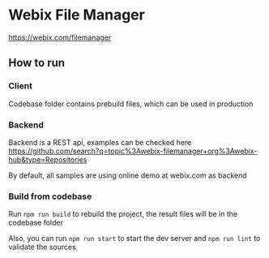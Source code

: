 # Webix File Manager

https://webix.com/filemanager

## How to run

### Client

Codebase folder contains prebuild files, which can be used in production

### Backend

Backend is a REST api, examples can be checked here
https://github.com/search?q=topic%3Awebix-filemanager+org%3Awebix-hub&type=Repositories

By default, all samples are using online demo at webix.com as backend

### Build from codebase

Run `npm run build` to rebuild the project, the result files will be in the codebase folder

Also, you can run `npm run start` to start the dev server and `npm run lint` to validate the sources
